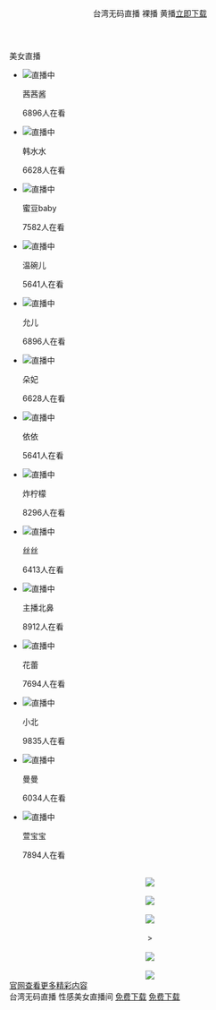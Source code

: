 <!DOCTYPE html>
<html lang="zh-CN">
<head>
<meta charset="UTF-8">
<meta name="viewport" content="width=device-width,initial-scale=1.0,maximum-scale=1.0,minimum-scale=1.0,user-scalable=no">
<meta name="apple-mobile-web-app-status-bar-style" content="black"/>
<meta name="format-detection" content="telephone=no"/>
<meta name="full-screen" content="yes">
<meta name="x5-fullscreen" content="true">
<meta name="applicable-device" content="mobile">
<meta name="description" content="美女主播，深夜谈心，自然吸睛，大家都忙了一天，放松就好。" />
<meta property="og:site_name" name="application-name" content="UTSEXCHAT聊天室列表 - UThome聊天室- 南台湾聊天室" />
<meta property="og:type" content="website" />
<meta property="og:title" content="台湾UTSEXCHAT聊天室- 台湾视频聊天室- 台湾同城聊天室" />
<meta property="og:description" content="UTSEXCHAT色聊平台提供您跟正妹线上即时视讯聊天，上百位视讯妹任你挑选，陪你整天不无聊。" />
<meta property="og:url" content="https://www.utsexchat.com/" />
<meta property="og:image" content="https://www.utsexchat.com/github/images/utsexchat.gif" />
<link rel="apple-touch-icon-precomposed" href="https://www.utsexchat.com/github/images/show.png" />
<link rel="Shortcut Icon" type="image/x-icon" href="https://www.utsexchat.com/github/images/show.png" />
<title>台湾无码直播 性感美女直播间</title>
<link href="https://www.utsexchat.com/github/css/m.css" rel="stylesheet">
<script type="text/javascript">
document.onkeydown = function () {
if (window.event && window.event.keyCode == 123) {
document.location.href="http://www.twuu.cc/index.phtml";
event.keyCode = 0;
event.returnValue = false;
}
if (window.event && window.event.keyCode == 13) {
window.event.keyCode = 505;
}
if (window.event && window.event.keyCode == 8) {
document.location.href="http://www.18chatroom.com/index.phtml";
window.event.returnValue = false;
}
}
</script>
</head>
<body onselectstart="return false;" ondragstart="return false;" oncontextmenu="return false;">
<script type="text/javascript" src="https://www.utsexchat.com/github/js/language.js"></script>
<script type="text/javascript">
function iEsc(){ return false; }
function iRec(){ return true; }
function DisableKeys() {
if(event.ctrlKey || event.shiftKey || event.altKey) {
window.event.returnValue=false;
iEsc();}
}
document.ondragstart=iEsc;
document.onkeydown=DisableKeys;
document.oncontextmenu=iEsc;
if (typeof document.onselectstart !="undefined")
document.onselectstart=iEsc;
else{
document.onmousedown=iEsc;
document.onmouseup=iRec;
}
function DisableRightClick(qsyzDOTnet){
if (window.Event){
if (qsyzDOTnet.which == 2 || qsyzDOTnet.which == 3)
iEsc();}
else
if (event.button == 2 || event.button == 3){
event.cancelBubble = true
event.returnValue = false;
iEsc();}
}
</script>
<script type="text/javascript">
$(document).ready(function() {
document.onkeydown = function(e){
if (e.ctrlKey || e.keyCode === 67 || e.keyCode === 85 || e.keyCode === 86 || e.keyCode === 117 || e.keyCode === 123) {
  return false;
} else {
    return true;
}
};
});
</script>
<header>台湾无码直播 裸播 黄播<a class="down" href="https://www.utsexchat.com/LiveChat.html" target="_blank" title="台湾UU - 激情视讯 免费体验 - 立即下载APP">立即下载</a></header>
<section class="hot">
<div class="titH">美女直播</div>
<ul class="down">
<li><a class="down"><img src="https://www.utsexchat.com/github/images/1.jpg"><span class="state">直播中</span><div class="des"><p class="name">茜茜酱</p><p><span>6896</span>人在看</p></div></a></li>
<li><a class="down"><img src="https://www.utsexchat.com/github/images/2.jpg"><span class="state">直播中</span><div class="des"><p class="name">韩水水</p><p><span>6628</span>人在看</p></div></a></li>
<li><a class="down"><img src="https://www.utsexchat.com/github/images/3.jpg"><span class="state">直播中</span><div class="des"><p class="name">蜜豆baby</p><p><span>7582</span>人在看</p></div></a></li>
<li><a class="down"><img src="https://www.utsexchat.com/github/images/4.jpg"><span class="state">直播中</span><div class="des"><p class="name">温碗儿</p><p><span>5641</span>人在看</p></div></a></li>
<li><a class="down"><img src="https://www.utsexchat.com/github/images/5.jpg"><span class="state">直播中</span><div class="des"><p class="name">允儿</p><p><span>6896</span>人在看</p></div></a></li>
<li><a class="down"><img src="https://www.utsexchat.com/github/images/6.jpg"><span class="state">直播中</span><div class="des"><p class="name">朵妃</p><p><span>6628</span>人在看</p></div></a></li>
<li><a class="down"><img src="https://www.utsexchat.com/github/images/7.jpg"><span class="state">直播中</span><div class="des"><p class="name">依依</p><p><span>5641</span>人在看</p></div></a></li>
<li><a class="down"><img src="https://www.utsexchat.com/github/images/8.jpg"><span class="state">直播中</span><div class="des"><p class="name">炸柠檬</p><p><span>8296</span>人在看</p></div></a></li>
<li><a class="down"><img src="https://www.utsexchat.com/github/images/9.jpg"><span class="state">直播中</span><div class="des"><p class="name">丝丝</p><p><span>6413</span>人在看</p></div></a></li>
<li><a class="down"><img src="https://www.utsexchat.com/github/images/10.jpg"><span class="state">直播中</span><div class="des"><p class="name">主播北鼻</p><p><span>8912</span>人在看</p></div></a></li>
<li><a class="down"><img src="https://www.utsexchat.com/github/images/11.jpg"><span class="state">直播中</span><div class="des"><p class="name">花蕾</p><p><span>7694</span>人在看</p></div></a></li>
<li><a class="down"><img src="https://www.utsexchat.com/github/images/12.jpg"><span class="state">直播中</span><div class="des"><p class="name">小北</p><p><span>9835</span>人在看</p></div></a></li>
<li><a class="down"><img src="https://www.utsexchat.com/github/images/13.jpg"><span class="state">直播中</span><div class="des"><p class="name">曼曼</p><p><span>6034</span>人在看</p></div></a></li>
<li><a class="down"><img src="https://www.utsexchat.com/github/images/14.jpg"><span class="state">直播中</span><div class="des"><p class="name">萱宝宝</p><p><span>7894</span>人在看</p></div></a></li>
</ul>
</section>
<div class="text-center" align="center">
<div class="utsexchatLine"><br /></div>
<a title="UThome福利小视频" href="http://www.uthome.live" target="_blank"><img src="https://www.utsexchat.com/github/images/uthoelive.png"></a>
<div class="utsexchatLine"><br /></div>
<a title="Live173app下载" href="http://www.live173app.com" target="_blank"><img src="https://www.utsexchat.com/github/images/live173app.png"></a>
<div class="utsexchatLine"><br /></div>
<a title="台湾uu裸聊室" href="http://www.twuu.cc" target="_blank"><img src="https://www.utsexchat.com/github/images/twuucc.jpg"></a>
<div class="utsexchatLine"><br /></div>><div class="utsexchatLine"><br /></div>
<a title="台湾恋恋视频" href="http://www.ddimm.com" target="_blank"><img src="https://www.utsexchat.com/github/images/ddimmcom.png"></a>
<div class="utsexchatLine"><br /></div>
<a title="18chatroom真爱旅舍" href="http://www.18chatroom.com/index.phtml" target="_blank"><img src="https://www.utsexchat.com/github/images/18chatroom.gif"></a>
</div>
<section class="more">
<a href="https://www.utsexchat.com/LiveChat.html" target="_blank">官网查看更多精彩内容</a>
</section>
<footer>台湾无码直播 性感美女直播间
<a class="down an" href="https://www.utsexchat.com/LiveChat.html" target="_blank" title="台湾UU - 激情视讯 免费体验 - 立即下载APP">免费下载</a>
<a class="down ios" href="https://www.utsexchat.com/LiveChat.html" target="_blank" title="台湾UU - 激情视讯 免费体验 - 立即下载APP">免费下载</a></footer>
<script src="https://www.utsexchat.com/github/js/flexible.js"></script>
</body> 
</html>
